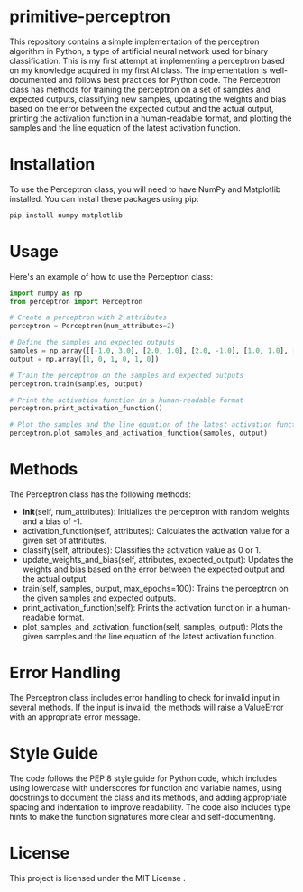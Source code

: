 # primitive-perceptron
This repository contains a simple implementation of the perceptron algorithm in Python, a type of artificial neural network used for binary classification. This is my first attempt at implementing a perceptron based on my knowledge acquired in my first AI class. The implementation is well-documented and follows best practices for Python code.
The Perceptron class has methods for training the perceptron on a set of samples and expected outputs, classifying new samples, updating the weights and bias based on the error between the expected output and the actual output, printing the activation function in a human-readable format, and plotting the samples and the line equation of the latest activation function.

# Installation
To use the Perceptron class, you will need to have NumPy and Matplotlib installed. You can install these packages using pip:


```bash
pip install numpy matplotlib
```
# Usage
Here's an example of how to use the Perceptron class:

```python
import numpy as np
from perceptron import Perceptron

# Create a perceptron with 2 attributes
perceptron = Perceptron(num_attributes=2)

# Define the samples and expected outputs
samples = np.array([[-1.0, 3.0], [2.0, 1.0], [2.0, -1.0], [1.0, 1.0], [-2.0, -1.0], [1.5, 3.0]])
output = np.array([1, 0, 1, 0, 1, 0])

# Train the perceptron on the samples and expected outputs
perceptron.train(samples, output)

# Print the activation function in a human-readable format
perceptron.print_activation_function()

# Plot the samples and the line equation of the latest activation function
perceptron.plot_samples_and_activation_function(samples, output)
```
# Methods
The Perceptron class has the following methods:

+ __init__(self, num_attributes): Initializes the perceptron with random weights and a bias of -1.
+ activation_function(self, attributes): Calculates the activation value for a given set of attributes.
+ classify(self, attributes): Classifies the activation value as 0 or 1.
+ update_weights_and_bias(self, attributes, expected_output): Updates the weights and bias based on the error between the expected output and the actual output.
+ train(self, samples, output, max_epochs=100): Trains the perceptron on the given samples and expected outputs.
+ print_activation_function(self): Prints the activation function in a human-readable format.
+ plot_samples_and_activation_function(self, samples, output): Plots the given samples and the line equation of the latest activation function.

# Error Handling
The Perceptron class includes error handling to check for invalid input in several methods. If the input is invalid, the methods will raise a ValueError with an appropriate error message.

# Style Guide
The code follows the PEP 8 style guide for Python code, which includes using lowercase with underscores for function and variable names, using docstrings to document the class and its methods, and adding appropriate spacing and indentation to improve readability. The code also includes type hints to make the function signatures more clear and self-documenting.

# License
This project is licensed under the MIT License .
